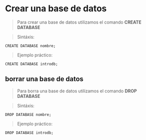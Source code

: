 # Crear una base de datos

> Para crear una base de datos 
> utilizamos el comando **CREATE DATABASE**

> Sintáxis:  

    CREATE DATABASE nombre;  

> Ejemplo práctico:  

    CREATE DATABASE introdb;  

## borrar una base de datos

> Para borra una base de datos
> utilizamos el comando **DROP DATABASE**

> Sintáxis:

    DROP DATABASE nombre;  

> Ejemplo práctico:

    DROP DATABASE introdb;  
